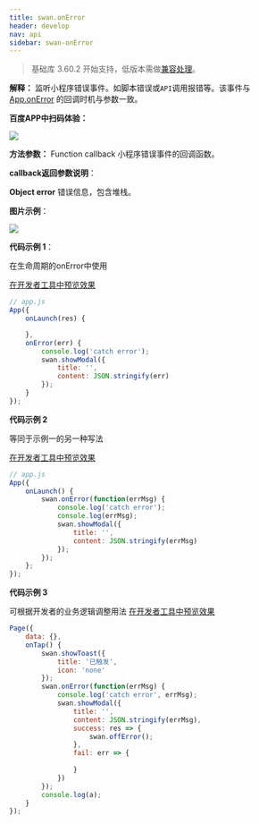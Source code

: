 ```yaml
---
title: swan.onError
header: develop
nav: api
sidebar: swan-onError
---
```



 
> 基础库 3.60.2 开始支持，低版本需做[兼容处理](https://smartprogram.baidu.com/docs/develop/swan/compatibility/)。

**解释：** 监听小程序错误事件。如脚本错误或`API`调用报错等。该事件与 [App.onError](/develop/framework/app_service_register/) 的回调时机与参数一致。

**百度APP中扫码体验：**

<img src="https://b.bdstatic.com/miniapp/assets/images/doc_demo/onError.png"  class="demo-qrcode-image" />

**方法参数：** Function callback
小程序错误事件的回调函数。

**callback返回参数说明**：

**Object error**
错误信息，包含堆栈。

**图片示例**：

<div class="m-doc-custom-examples">
    <div class="m-doc-custom-examples-correct">
        <img src="https://b.bdstatic.com/miniapp/images/onError.gif">
    </div>
    <div class="m-doc-custom-examples-correct">
        <img src=" ">
    </div>
    <div class="m-doc-custom-examples-correct">
        <img src=" ">
    </div>     
</div>

**代码示例 1**：

 
在生命周期的onError中使用  

<a href="swanide://fragment/7d5fb8de42baef8e46627d5e1a027d8e1572848925501" title="在开发者工具中预览效果" target="_self">在开发者工具中预览效果</a>

```js
// app.js
App({
    onLaunch(res) {

    },
    onError(err) {
        console.log('catch error');
        swan.showModal({
            title: '',
            content: JSON.stringify(err)
        });
    }
});

```
**代码示例 2**

等同于示例一的另一种写法 

<a href="swanide://fragment/3b777b5572d06daebc52320221400de11572848996819" title="在开发者工具中预览效果" target="_self">在开发者工具中预览效果</a>

```js
// app.js
App({
    onLaunch() {
        swan.onError(function(errMsg) {
            console.log('catch error');
            console.log(errMsg);
            swan.showModal({
                title: '',
                content: JSON.stringify(errMsg)
            });
        });
    };
});
```

**代码示例 3**

可根据开发者的业务逻辑调整用法 
<a href="swanide://fragment/8efbf176816348c943901a2e541563271573098386086" title="在开发者工具中预览效果" target="_self">在开发者工具中预览效果</a>

```js
Page({
    data: {},
    onTap() {
        swan.showToast({
            title: '已触发',
            icon: 'none'
        });
        swan.onError(function(errMsg) {
            console.log('catch error', errMsg);
            swan.showModal({
                title: '',
                content: JSON.stringify(errMsg),
                success: res => {
                    swan.offError();
                },
                fail: err => {
                    
                }
            })
        });
        console.log(a);
    }
});

```
